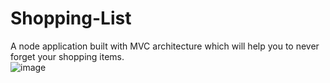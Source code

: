 # Shopping-List
A node application built with MVC architecture which will help you to never forget your shopping items.    
![image](https://user-images.githubusercontent.com/56433539/138828709-6f124964-38fb-4b02-88ab-cbb277091ffd.png)
